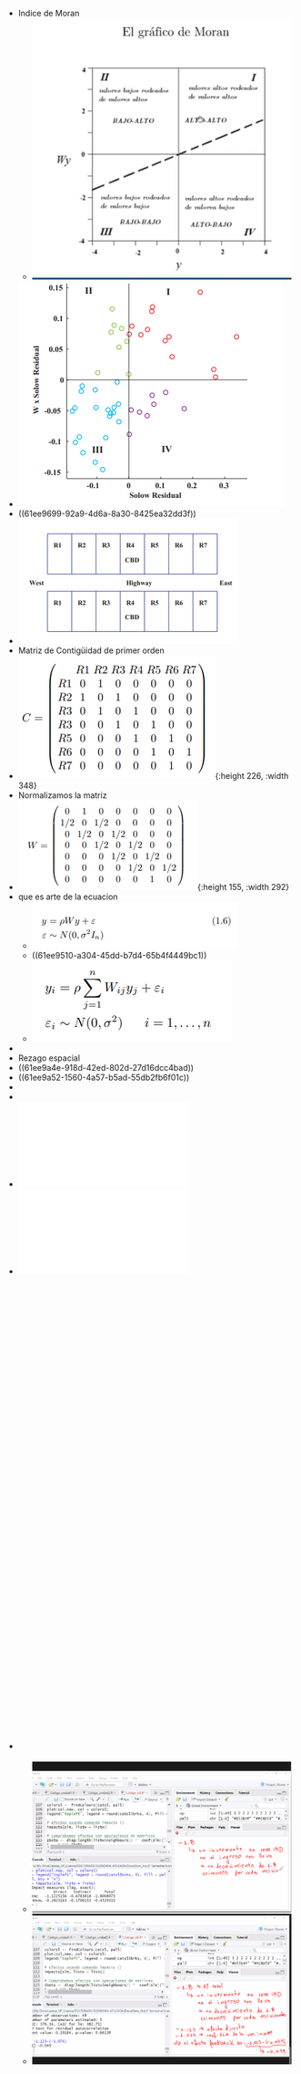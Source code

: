 - Indice de Moran
	- ![image.png](../assets/image_1643995238351_0.png)
- ![image.png](../assets/image_1643026136968_0.png)
- ((61ee9699-92a9-4d6a-8a30-8425ea32dd3f))
- ![image.png](../assets/image_1643024507969_0.png)
- Matriz de Contigüidad de primer orden
- ![image.png](../assets/image_1643024517228_0.png){:height 226, :width 348}
- Normalizamos la matriz
- ![image.png](../assets/image_1643024762613_0.png){:height 155, :width 292}
- que es arte de la ecuacion
	- ![image.png](../assets/image_1643025655844_0.png)
	- ((61ee9510-a304-45dd-b7d4-65b4f4449bc1))
	- ![image.png](../assets/image_1643024791727_0.png)
-
- Rezago espacial
- ((61ee9a4e-918d-42ed-802d-27d16dcc4bad))
- ((61ee9a52-1560-4a57-b5ad-55db2fb6f01c))
-
-
- ![chapter 3ç es.pdf](../assets/chapter_3ç_es_1643006765502_0.pdf)
- ![chapter 1 y 2 es.pdf](../assets/chapter_1_y_2_es_1643006775158_0.pdf)
- <object data="G:/Mi unidad/Autosync/Logmy/NewLog/assets/Regional.pdf" type="application/pdf" width="100%" height="800px"></object>
	-
	- ![image.png](../assets/image_1643033708580_0.png)
	- ![image.png](../assets/image_1643033907137_0.png)
- <object data="G:/Mi unidad/Autosync/Logmy/NewLog/assets/Regional.pdf " type="application/pdf" width="100%" height="800px"></object>
- ![image.png](../assets/image_1643034292857_0.png)
- ![image.png](../assets/image_1643034559395_0.png)